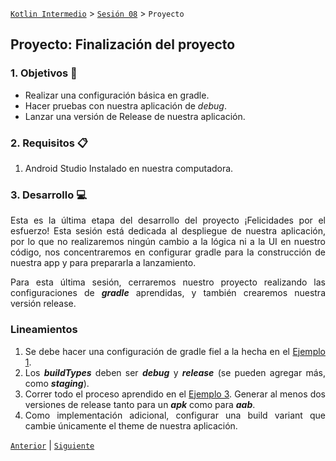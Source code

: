 [`Kotlin Intermedio`](../../Readme.md) > [`Sesión 08`](../Readme.md) > `Proyecto`

## Proyecto: Finalización del proyecto

<div style="text-align: justify;">

### 1. Objetivos :dart:

- Realizar una configuración básica en gradle.
- Hacer pruebas con nuestra aplicación de _debug_.
- Lanzar una versión de Release de nuestra aplicación.

### 2. Requisitos :clipboard:

1. Android Studio Instalado en nuestra computadora.


### 3. Desarrollo :computer:

Esta es la última etapa del desarrollo del proyecto ¡Felicidades por el esfuerzo!  Esta sesión está dedicada al despliegue de nuestra aplicación, por lo que no realizaremos ningún cambio a la lógica ni a la UI en nuestro código, nos concentraremos en configurar gradle para la construcción de nuestra app y para prepararla a lanzamiento.

Para esta última sesión, cerraremos nuestro proyecto realizando las configuraciones de ___gradle___ aprendidas, y también  crearemos nuestra versión release.

### Lineamientos

1. Se debe hacer una configuración de gradle fiel a la hecha en el [Ejemplo 1](../Ejemplo-01).
4. Los ___buildTypes___ deben ser ___debug___ y ___release___ (se pueden agregar más, como ___staging___).  
5. Correr todo el proceso aprendido en el [Ejemplo 3](../Ejemplo-03). Generar al menos dos versiones de release tanto para un ___apk___ como para ___aab___.
4. Como implementación adicional, configurar una build variant que cambie únicamente el theme de nuestra aplicación.



[`Anterior`](../Ejemplo-03) | [`Siguiente`](../Readme.md)

</div>

